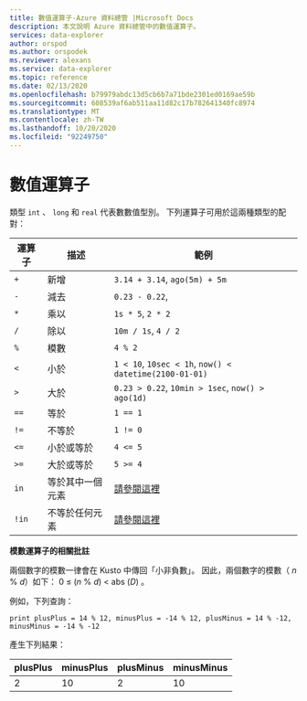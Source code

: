 ```yaml
---
title: 數值運算子-Azure 資料總管 |Microsoft Docs
description: 本文說明 Azure 資料總管中的數值運算子。
services: data-explorer
author: orspod
ms.author: orspodek
ms.reviewer: alexans
ms.service: data-explorer
ms.topic: reference
ms.date: 02/13/2020
ms.openlocfilehash: b79979abdc13d5cb6b7a71bde2301ed0169ae59b
ms.sourcegitcommit: 608539af6ab511aa11d82c17b782641340fc8974
ms.translationtype: MT
ms.contentlocale: zh-TW
ms.lasthandoff: 10/20/2020
ms.locfileid: "92249750"
---
```

# <a name="numerical-operators"></a>數值運算子

類型 `int` 、 `long` 和 `real` 代表數數值型別。
下列運算子可用於這兩種類型的配對：

運算子       |描述                         |範例
---------------|------------------------------------|-----------------------
`+`            |新增                                 |`3.14 + 3.14`, `ago(5m) + 5m`
`-`            |減去                            |`0.23 - 0.22`,
`*`            |乘以                            |`1s * 5`, `2 * 2`
`/`            |除以                              |`10m / 1s`, `4 / 2`
`%`            |模數                              |`4 % 2`
`<`            |小於                                |`1 < 10`, `10sec < 1h`, `now() < datetime(2100-01-01)`
`>`            |大於                             |`0.23 > 0.22`, `10min > 1sec`, `now() > ago(1d)`
`==`           |等於                              |`1 == 1`
`!=`           |不等於                          |`1 != 0`
`<=`           |小於或等於                       |`4 <= 5`
`>=`           |大於或等於                    |`5 >= 4`
`in`           |等於其中一個元素       |[請參閱這裡](inoperator.md)
`!in`          |不等於任何元素   |[請參閱這裡](inoperator.md)

**模數運算子的相關批註**

兩個數字的模數一律會在 Kusto 中傳回「小非負數」。
因此，兩個數字的模數（ *n*  %  *d*）如下： 0 &le; (*n*  %  *d*) &lt; abs (*D*) 。

例如，下列查詢：

```kusto
print plusPlus = 14 % 12, minusPlus = -14 % 12, plusMinus = 14 % -12, minusMinus = -14 % -12
```

產生下列結果：

|plusPlus  | minusPlus  | plusMinus  | minusMinus|
|----------|------------|------------|-----------|
|2         | 10         | 2          | 10        |